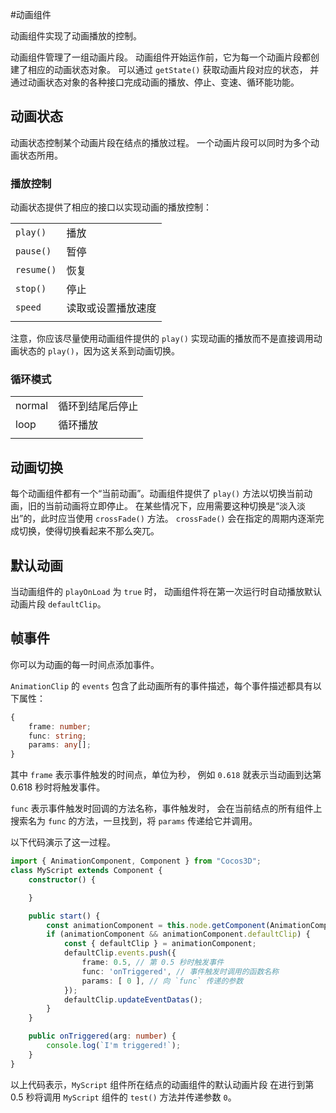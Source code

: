 
#动画组件

动画组件实现了动画播放的控制。

动画组件管理了一组动画片段。
动画组件开始运作前，它为每一个动画片段都创建了相应的动画状态对象。
可以通过 `getState()` 获取动画片段对应的状态，
并通过动画状态对象的各种接口完成动画的播放、停止、变速、循环能功能。

## 动画状态

动画状态控制某个动画片段在结点的播放过程。
一个动画片段可以同时为多个动画状态所用。

### 播放控制

动画状态提供了相应的接口以实现动画的播放控制：

| | |
|---|---|
|`play()`|播放|
|`pause()`|暂停|
|`resume()`|恢复|
|`stop()`|停止|
|`speed`|读取或设置播放速度|
|||

注意，你应该尽量使用动画组件提供的 `play()` 实现动画的播放而不是直接调用动画状态的 `play()`，因为这关系到动画切换。

### 循环模式

|||
|---|---|
|normal| 循环到结尾后停止 |
|loop|循环播放|
|||

## 动画切换

每个动画组件都有一个“当前动画”。动画组件提供了 `play()` 方法以切换当前动画，旧的当前动画将立即停止。
在某些情况下，应用需要这种切换是“淡入淡出”的，此时应当使用 `crossFade()` 方法。
`crossFade()` 会在指定的周期内逐渐完成切换，使得切换看起来不那么突兀。

## 默认动画

当动画组件的 `playOnLoad` 为 `true` 时，
动画组件将在第一次运行时自动播放默认动画片段 `defaultClip`。

## 帧事件

你可以为动画的每一时间点添加事件。

`AnimationClip` 的 `events` 包含了此动画所有的事件描述，每个事件描述都具有以下属性：
```ts
{
    frame: number;
    func: string;
    params: any[];
}
```
其中 `frame` 表示事件触发的时间点，单位为秒，
例如 `0.618` 就表示当动画到达第 0.618 秒时将触发事件。

`func` 表示事件触发时回调的方法名称，事件触发时，
会在当前结点的所有组件上搜索名为 `func` 的方法，一旦找到，将 `params` 传递给它并调用。

以下代码演示了这一过程。

```ts
import { AnimationComponent, Component } from "Cocos3D";
class MyScript extends Component {
    constructor() {

    }

    public start() {
        const animationComponent = this.node.getComponent(AnimationComponent);
        if (animationComponent && animationComponent.defaultClip) {
            const { defaultClip } = animationComponent;
            defaultClip.events.push({
                frame: 0.5, // 第 0.5 秒时触发事件
                func: 'onTriggered', // 事件触发时调用的函数名称
                params: [ 0 ], // 向 `func` 传递的参数
            });
            defaultClip.updateEventDatas();
        }
    }

    public onTriggered(arg: number) {
        console.log(`I'm triggered!`);
    }
}
```

以上代码表示，`MyScript` 组件所在结点的动画组件的默认动画片段
在进行到第 0.5 秒将调用 `MyScript` 组件的 `test()` 方法并传递参数 `0`。